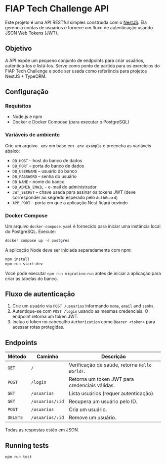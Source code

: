 # FIAP Tech Challenge API

Este projeto é uma API RESTful simples construída com o [NestJS](https://nestjs.com). Ela gerencia contas de usuários e fornece um fluxo de autenticação usando JSON Web Tokens (JWT).

## Objetivo

A API expõe um pequeno conjunto de endpoints para criar usuários, autenticá-los e listá-los. Serve como ponto de partida para os exercícios do FIAP Tech Challenge e pode ser usada como referência para projetos NestJS + TypeORM.

## Configuração

### Requisitos

- Node.js e npm
- Docker e Docker Compose (para executar o PostgreSQL)

### Variáveis de ambiente

Crie um arquivo `.env` om base em `.env.example` e preencha as variáveis abaixo:

- `DB_HOST` – host do banco de dados
- `DB_PORT` – porta do banco de dados
- `DB_USERNAME` – usuário do banco
- `DB_PASSWORD` – senha do usuário
- `DB_NAME` –  nome do banco
- `DB_ADMIN_EMAIL` – e-mail do administrador
- `JWT_SECRET` – chave usada para assinar os tokens JWT (deve corresponder ao segredo esperado pelo `AuthGuard`)
- `APP_PORT` – porta em que a aplicação Nest ficará ouvindo

### Docker Compose

Um arquivo `docker-compose.yaml` é fornecido para iniciar uma instância local do PostgreSQL. Execute:

```bash
docker compose up -d postgres
```

A aplicação Node deve ser iniciada separadamente com npm:

```bash
npm install
npm run start:dev
```

Você pode executar `npm run migration:run` antes de iniciar a aplicação para criar as tabelas do banco.

## Fluxo de autenticação

1. Crie um usuário via `POST /usuarios` informando  `nome`, `email` and `senha`.
2. Autentique-se com `POST /login` usando as mesmas credenciais. O endpoint retorna um token JWT.
3. Inclua o token no cabeçalho `Authorization` como `Bearer <token>` para acessar rotas protegidas.

## Endpoints

| Método | Caminho | Descrição |
| ------ | ---- | ----------- |
| `GET` | `/` | Verificação de saúde, retorna `Hello World!`. |
| `POST` | `/login` | Retorna um token JWT para credenciais válidas. |
| `GET` | `/usuarios` | 	Lista usuários (requer autenticação). |
| `GET` | `/usuarios/:id` | Recupera um usuário pelo ID. |
| `POST` | `/usuarios` | Cria um usuário. |
| `DELETE` | `/usuarios/:id` | Remove um usuário. |

Todas as respostas estão em JSON.

## Running tests

```bash
npm run test
```


